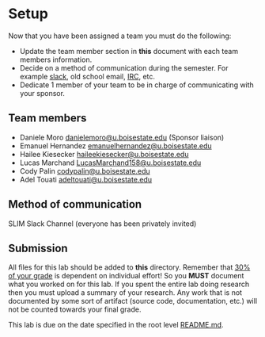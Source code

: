 # Setup

Now that you have been assigned a team you must do the following:

- Update the team member section in **this** document with each team members information.
- Decide on a method of communication during the semester. For example [slack](https://slack.com/), old school email, [IRC](https://en.wikipedia.org/wiki/Internet_Relay_Chat), etc.
- Dedicate 1 member of your team to be in charge of communicating with your sponsor. 

## Team members

- Daniele Moro danielemoro@u.boisestate.edu (Sponsor liaison)
- Emanuel Hernandez emanuelhernandez@u.boisestate.edu
- Hailee Kiesecker haileekiesecker@u.boisestate.edu
- Lucas Marchand LucasMarchand158@u.boisestate.edu
- Cody Palin codypalin@u.boisestate.edu
- Adel Touati adeltouati@u.boisestate.edu

## Method of communication

SLIM Slack Channel (everyone has been privately invited)

## Submission

All files for this lab should be added to **this** directory. Remember that [30% of your grade](../../docs/syllabus.md#grading) is dependent on individual effort! So you **MUST** document what you worked on for this lab. If you spent the entire lab doing research then you must upload a summary of your research. Any work that is not documented by some sort of artifact (source code, documentation, etc.) will not be counted towards your final grade.

This lab is due on the date specified in the root level [README.md](../../README.md).
